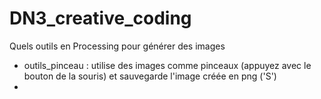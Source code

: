 # DN3_creative_coding
Quels outils en Processing pour générer des images

- outils_pinceau : utilise des images comme pinceaux (appuyez avec le bouton de la souris) et sauvegarde l'image créée en png ('S')
- 
